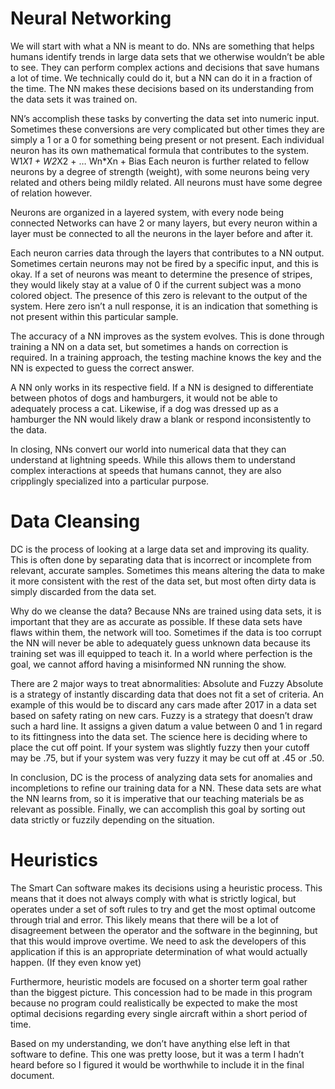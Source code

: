 # Neural Networking #
We will start with what a NN is meant to do.
NNs are something that helps humans identify trends in large data sets that we otherwise wouldn’t be able to see.
They can perform complex actions and decisions that save humans a lot of time. We technically could do it, but a NN can do it in a fraction of the time.
The NN makes these decisions based on its understanding from the data sets it was trained on.

NN’s accomplish these tasks by converting the data set into numeric input.
Sometimes these conversions are very complicated but other times they are simply a 1 or a 0 for something being present or not present. 
Each individual neuron has its own mathematical formula that contributes to the system.
W1*X1 + W2*X2 + … Wn*Xn + Bias
Each neuron is further related to fellow neurons by a degree of strength (weight), with some neurons being very related and others being mildly related.
All neurons must have some degree of relation however. 

Neurons are organized in a layered system, with every node being connected
Networks can have 2 or many layers, but every neuron within a layer must be connected to all the neurons in the layer before and after it. 

Each neuron carries data through the layers that contributes to a NN output.
Sometimes certain neurons may not be fired by a specific input, and this is okay. If a set of neurons was meant to determine the presence of stripes, they would likely stay at a value of 0 if the current subject was a mono colored object.
The presence of this zero is relevant to the output of the system. Here zero isn’t a null response, it is an indication that something is not present within this particular sample. 

The accuracy of a NN improves as the system evolves. 
This is done through training a NN on a data set, but sometimes a hands on correction is required. 
In a training approach, the testing machine knows the key and the NN is expected to guess the correct answer. 

A NN only works in its respective field.
If a NN is designed to differentiate between photos of dogs and hamburgers, it would not be able to adequately process a cat.
Likewise, if a dog was dressed up as a hamburger the NN would likely draw a blank or respond inconsistently to the data. 

In closing, NNs convert our world into numerical data that they can understand at lightning speeds. While this allows them to understand complex interactions at speeds that humans cannot, they are also cripplingly specialized into a particular purpose. 

# Data Cleansing #
DC is the process of looking at a large data set and improving its quality. 
This is often done by separating data that is incorrect or incomplete from relevant, accurate samples.
Sometimes this means altering the data to make it more consistent with the rest of the data set, but most often dirty data is simply discarded from the data set. 

Why do we cleanse the data?
Because NNs are trained using data sets, it is important that they are as accurate as possible. If these data sets have flaws within them, the network will too. 
Sometimes if the data is too corrupt the NN will never be able to adequately guess unknown data because its training set was ill equipped to teach it.
In a world where perfection is the goal, we cannot afford having a misinformed NN running the show.

There are 2 major ways to treat abnormalities: Absolute and Fuzzy
Absolute is a strategy of instantly discarding data that does not fit a set of criteria. An example of this would be to discard any cars made after 2017 in a data set based on safety rating on new cars. 
Fuzzy is a strategy that doesn’t draw such a hard line. It assigns a given datum a value between 0 and 1 in regard to its fittingness into the data set. The science here is deciding where to place the cut off point.
If your system was slightly fuzzy then your cutoff may be .75, but if your system was very fuzzy it may be cut off at .45 or .50.

In conclusion, DC is the process of analyzing data sets for anomalies and incompletions to refine our training data for a NN. These data sets are what the NN learns from, so it is imperative that our teaching materials be as relevant as possible. Finally, we can accomplish this goal by sorting out data strictly or fuzzily depending on the situation. 








# Heuristics #
The Smart Can software makes its decisions using a heuristic process. This means that it does not always comply with what is strictly logical, but operates under a set of soft rules to try and get the most optimal outcome through trial and error. 
This likely means that there will be a lot of disagreement between the operator and the software in the beginning, but that this would improve overtime. 
We need to ask the developers of this application if this is an appropriate determination of what would actually happen. (If they even know yet)

Furthermore, heuristic models are focused on a shorter term goal rather than the biggest picture. This concession had to be made in this program because no program could realistically be expected to make the most optimal decisions regarding every single aircraft within a short period of time.

Based on my understanding, we don’t have anything else left in that software to define. This one was pretty loose, but it was a term I hadn’t heard before so I figured it would be worthwhile to include it in the final document. 
